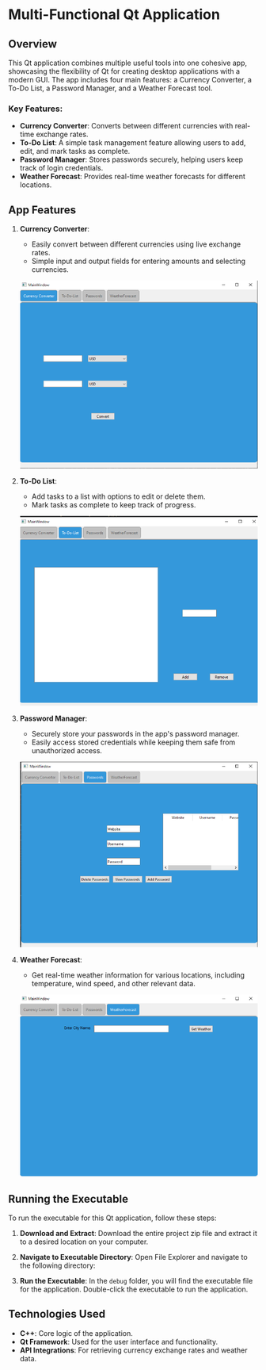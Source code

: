 # Multi-Functional Qt Application

## Overview

This Qt application combines multiple useful tools into one cohesive app, showcasing the flexibility of Qt for creating desktop applications with a modern GUI. The app includes four main features: a Currency Converter, a To-Do List, a Password Manager, and a Weather Forecast tool.

### Key Features:
- **Currency Converter**: Converts between different currencies with real-time exchange rates.
- **To-Do List**: A simple task management feature allowing users to add, edit, and mark tasks as complete.
- **Password Manager**: Stores passwords securely, helping users keep track of login credentials.
- **Weather Forecast**: Provides real-time weather forecasts for different locations.

## App Features

1. **Currency Converter**: 
   - Easily convert between different currencies using live exchange rates.
   - Simple input and output fields for entering amounts and selecting currencies.
   
   ![Currency Converter](currencyconverter.PNG)

2. **To-Do List**: 
   - Add tasks to a list with options to edit or delete them.
   - Mark tasks as complete to keep track of progress.
   
   ![To-Do List](todolist.PNG)

3. **Password Manager**: 
   - Securely store your passwords in the app's password manager.
   - Easily access stored credentials while keeping them safe from unauthorized access.
   
   ![Password Manager](passwords.PNG)

4. **Weather Forecast**: 
   - Get real-time weather information for various locations, including temperature, wind speed, and other relevant data.
   
   ![Weather Forecast](weatherforecast.PNG)

## Running the Executable

To run the executable for this Qt application, follow these steps:

1. **Download and Extract**: Download the entire project zip file and extract it to a desired location on your computer.

2. **Navigate to Executable Directory**: Open File Explorer and navigate to the following directory:

3. **Run the Executable**: In the `debug` folder, you will find the executable file for the application. Double-click the executable to run the application.

## Technologies Used
- **C++**: Core logic of the application.
- **Qt Framework**: Used for the user interface and functionality.
- **API Integrations**: For retrieving currency exchange rates and weather data.
